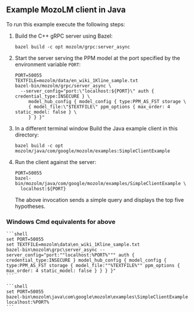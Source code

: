 ## Example MozoLM client in Java

To run this example execute the following steps:

1.  Build the C++ gRPC server using Bazel:

    ```shell
    bazel build -c opt mozolm/grpc:server_async
    ```

1.  Start the server serving the PPM model at the port specified by the
    environment variable `PORT`:

    ```shell
    PORT=50055
    TEXTFILE=mozolm/data/en_wiki_1Kline_sample.txt
    bazel-bin/mozolm/grpc/server_async \
      --server_config="port:\"localhost:${PORT}\" auth { credential_type:INSECURE } \
         model_hub_config { model_config { type:PPM_AS_FST storage \
         { model_file:\"$TEXTFILE\" ppm_options { max_order: 4 static_model: false } \
         } } }"
    ```

1.  In a different terminal window Build the Java example client in this directory:

    ```shell
    bazel build -c opt mozolm/java/com/google/mozolm/examples:SimpleClientExample
    ```

1.  Run the client against the server:

    ```shell
    PORT=50055
    bazel-bin/mozolm/java/com/google/mozolm/examples/SimpleClientExample \
      localhost:${PORT}
    ```

    The above invocation sends a simple query and displays the top five hypotheses.
    
### Windows Cmd equivalents for above

    ```shell
    set PORT=50055
    set TEXTFILE=mozolm\data\en_wiki_1Kline_sample.txt
    bazel-bin\mozolm\grpc\server_async --server_config="port:""localhost:%PORT%""" auth { credential_type:INSECURE } model_hub_config { model_config { type:PPM_AS_FST storage { model_file:""%TEXTFILE%"" ppm_options { max_order: 4 static_model: false } } } }"
    ```
    
    ```shell
    set PORT=50055    
    bazel-bin\mozolm\java\com\google\mozolm\examples\SimpleClientExample localhost:%PORT%
    ```
    
